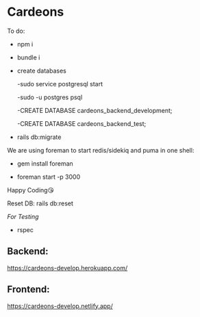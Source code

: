 # Cardeons

To do:

- npm i

- bundle i

- create databases

  -sudo service postgresql start
  
  -sudo -u postgres  psql
  
  -CREATE DATABASE cardeons_backend_development;
  
  -CREATE DATABASE cardeons_backend_test;

- rails db:migrate

<!-- //sudo apt install redis-server -->
<!-- - redis-server --daemonize yes -->
<!-- || -->
<!-- - bundle exec sidekiq --environment development -->

We are using foreman to start redis/sidekiq and puma in one shell:

- gem install foreman

- foreman start -p 3000


Happy Coding😘

Reset DB: rails db:reset


*For Testing*
<!-- - bundle exec sidekiq --environment test -->
- rspec 

## Backend: 

https://cardeons-develop.herokuapp.com/

## Frontend: 

https://cardeons-develop.netlify.app/
